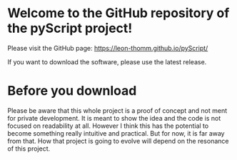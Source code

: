 # Welcome to the GitHub repository of the pyScript project!

Please visit the GitHub page: https://leon-thomm.github.io/pyScript/

If you want to download the software, please use the latest release.

# Before you download

<aside class="warning">
Please be aware that this whole project is a proof of concept and not ment for private development. It is meant to show the idea and the code is not focused on readability at all. However I think this has the potential to become something really intuitive and practical. But for now, it is far away from that. How that project is going to evolve will depend on the resonance of this project.
</aside>
